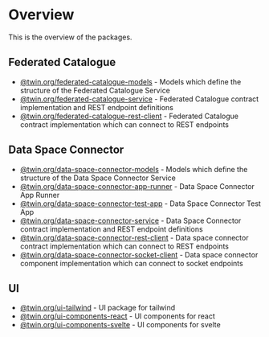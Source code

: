 # Overview

This is the overview of the packages.

## Federated Catalogue

- [@twin.org/federated-catalogue-models](pkgs/federated-catalogue/packages/federated-catalogue-models/index.md) - Models which define the structure of the Federated Catalogue Service
- [@twin.org/federated-catalogue-service](pkgs/federated-catalogue/packages/federated-catalogue-service/index.md) - Federated Catalogue contract implementation and REST endpoint definitions
- [@twin.org/federated-catalogue-rest-client](pkgs/federated-catalogue/packages/federated-catalogue-rest-client/index.md) - Federated Catalogue contract implementation which can connect to REST endpoints

## Data Space Connector

- [@twin.org/data-space-connector-models](pkgs/data-space-connector/packages/data-space-connector-models/index.md) - Models which define the structure of the Data Space Connector Service
- [@twin.org/data-space-connector-app-runner](pkgs/data-space-connector/packages/data-space-connector-app-runner/index.md) - Data Space Connector App Runner
- [@twin.org/data-space-connector-test-app](pkgs/data-space-connector/packages/data-space-connector-test-app/index.md) - Data Space Connector Test App
- [@twin.org/data-space-connector-service](pkgs/data-space-connector/packages/data-space-connector-service/index.md) - Data Space Connector contract implementation and REST endpoint definitions
- [@twin.org/data-space-connector-rest-client](pkgs/data-space-connector/packages/data-space-connector-rest-client/index.md) - Data space connector contract implementation which can connect to REST endpoints
- [@twin.org/data-space-connector-socket-client](pkgs/data-space-connector/packages/data-space-connector-socket-client/index.md) - Data space connector component implementation which can connect to socket endpoints

## UI

- [@twin.org/ui-tailwind](pkgs/ui/packages/ui-tailwind/index.md) - UI package for tailwind
- [@twin.org/ui-components-react](pkgs/ui/packages/ui-components-react/index.md) - UI components for react
- [@twin.org/ui-components-svelte](pkgs/ui/packages/ui-components-svelte/index.md) - UI components for svelte
